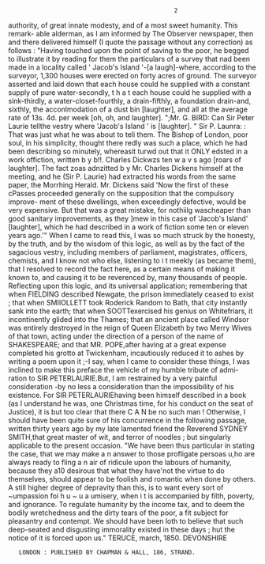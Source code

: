                                                   2
authority, of great innate modesty, and of a most sweet humanity. This remark-
able alderman, as I am informed by The Observer newspaper, then and there
delivered himself (I quote the passage without any correction) as follows :
  "Having touched upon the point of saving to the poor, he begged to illustrate it by reading for them
the particulars of a survey that nad been made in a locality called ' Jacob's Island '-[a laugh]-where,
according to the surveyor, 1,300 houses were erected on forty acres of ground. The surveyor asserted
and laid down that each house could he supplied with a constant supply of pure water-secondly, t h a t
each house could he supplied with a sink-thirdly, a water-closet-fourthly, a drain-fifthly, a foundation
drain-and, sixthly, the acconlmodation of a dust bin [laughter], and all at the average rate of 13s. 4d.
per week [oh, oh, and laughter].
  ";Mr. G. BIRD: Can Sir Peter Laurie tellthe vestry where 'Jacob's Island ' is [laughter].
  " Sir P. Launra: : That was just what he was about to teli them.      The Bishop of London, poor soul,
in his simplicity, thought there redly was such a place, which he had been describing so minutely,
whereasit turwd out that it ONLY edsted in a work offiction, written b y b!!. Charles Dickwzs ten
w a v s ago [roars of laughter]. The fact zoas adnzitted b y Mr. Charles Dickens himself at the meeting,
and he (Sir P. Laurie) had extracted his words from the same paper, the Morrhing Herald. Mr. Dickens
said 'Now the first of these cPasses proceeded generally on the supposition that the compulsory improve-
ment of these dwellings, when exceedingly defective, would be very expensive. But that was a great
mistake, for nothiilg wascheaper than good sanitary improvements, as they ]mew in this case of 'Jacob's
Island' [laughter], which he had described in a work of fiction some ten or eleven years ago.'"
  When I came to read this, I was so much struck by the honesty, by the truth,
and by the wisdom of this logic, as well as by the fact of the sagacious vestry,
including members of parliament, magistrates, officers, chemists, and I know
not who else, listening to i t meekly (as became them), that I resolved to record
the fact here, as a certain means of making it known to, and causing it to be
reverenced by, many thousands of people. Reflecting upon this logic, and its
universal application; remembering that when FIELDING     described Newgate, the
prison immediately ceased to exist ; that when SMIIOLLETT  took Roderick Random
to Bath, that city instantly sank into the earth; that when SOOTTexercised
his genius on Whitefriars, it incontinently glided into the Thames; that an
ancient place called Windsor was entirely destroyed in the reign of Queen
Elizabeth by two Merry Wives of that town, acting under the direction of a
person of the name of SHAKESPEARE;         and that MR. POPE,after having at a
great expense completed his grotto at Twickenham, incautiously reduced it to
ashes by writing a poem upon it ;-I say, when I came to consider these things,
I was inclined to make this preface the vehicle of my humble tribute of admi-
ration to SIR PETERLAURIE.But, I am restrained by a very painful consideration
-by no less a consideration than the impossibility of his existence. For SIR
PETERLAURIEhaving been himself described in a book (as I understand he was,
one Christmas time, for his conduct on the seat of Justice), it is but too clear
that there C A N be no such man !
   Otherwise, I should have been quite sure of his concurrence in the following
passage, written thirty years ago by my late lamented friend the Reverend SYDNEY
SMITH,that great master of wit, and terror of noodles ; but singularly applicable
to the present occasion.
  "We have been thus particular in stating the case, that we may make a n answer to those profligate
persoas u,ho are always ready to fling a n air of ridicule upon the labours of humanity, because they a10
desirous that what they have'not the virtue to do themselves, should appear to be foolish and romantic
when done by others. A still higher degree of depravity than this, is to want every sort of ~umpassion
foi h u ~ u a umisery, when i t is accompanied by filth, poverty, and ignorance. To regulate humanity by
the income tax, and to deem the bodily wretchedness and the dirty tears of the poor, a fit subject for
pleasantry and contempt. We should have been loth to believe that such deep-seated and disgusting
immorality existed in these days ; hut the notice of it is forced upon us."
                  TERUCE, march, 1850.
         DEVONSHIRE

       LONDON : PUBLISHED BY CHAPMAN & HALL, 186, STRAND.
